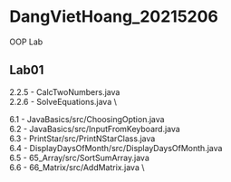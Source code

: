 # DangVietHoang_20215206
OOP Lab

## Lab01
2.2.5 - CalcTwoNumbers.java \
2.2.6 - SolveEquations.java \

6.1 - JavaBasics/src/ChoosingOption.java \
6.2 - JavaBasics/src/InputFromKeyboard.java \
6.3 - PrintStar/src/PrintNStarClass.java \
6.4 - DisplayDaysOfMonth/src/DisplayDaysOfMonth.java \
6.5 - 65_Array/src/SortSumArray.java \
6.6 - 66_Matrix/src/AddMatrix.java \

